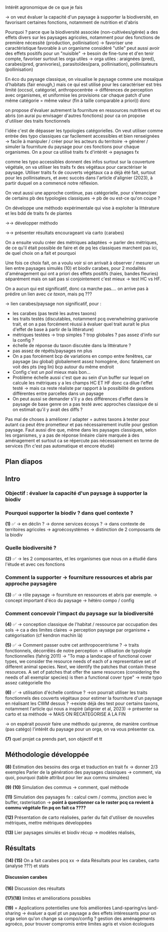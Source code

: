 

Intérêt agronomique de ce que je fais 

→ on veut évaluer la capacité d'un paysage à supporter la biodiversité, en favorisant certaines fonctions, notamment de nutrition et d'abris

Pourquoi ? parce que la biodiversité associée (non-cultivées/gérée) a des effets divers sur les paysages agricoles, notamment pour des fonctions de première nécessité (production, pollinisation)
→ favoriser une caractéristique favorable à un organisme considéré "utile" peut aussi avoir des effets positifs pour un "nuisible"
→ besoin de fine-tune et d'en tenir compte, favoriser surtout les orga utiles
→ orga utiles : araignées (pred), carabes(pred, granivories), parasitoïdes(para, pollinisation), pollinisateurs (pollinisation)

En éco du paysage classique, on visualise le paysage comme une mosaïque d'habitats (fair enough,) mais ce qui est utilisé pour les caractériser est très limité (occsol, catégoriel, anthropocentrée → différences de perception avec organismes, et uniformise les provisions car chaque patch d'une même catégorie = même valeur (fin à taille comparable a priori))
donc

on propose d'évaluer autrement la fourniture en ressources nutritives et ou abris (on aurai pu envisager d'autres fonctions)
pour ca on propose d'utiliser des traits fonctionnels

l'idée c'est de dépasser les typologies catégorielles.
On veut utiliser comme entrée des typo classiques car facilement accessibles et bien renseignées → facile à manipuler / créer pour les acteurs du territoire → générer / simuler la fourniture du paysage pour ces fonctions pour chaque organismes.
On a pour ca utilisé traits fx d'intérêt → paysages fx

comme les typo accessibles donnent des infos surtout sur la couverture végétale, on va utiliser les traits fx des végétaux pour caractériser le paysage.
Utiliser traits fx de couverts végétaux ca a déjà été fait, surtout pour les pollinisateurs, et avec succès dans l'article d'alignier (2023), à partir duquel on a commencé notre réflexion.

On veut aussi une approche continue, pas catégorielle, pour s'émanciper de certains pb des typologies classiques → pb de ou est-ce qu'on coupe ?

On développe une méthodo expérimentale qui vise à exploiter la littérature et les bdd de traits fx de plantes

→→ développer méthodo

→→ présenter résultats encourageant via carto (carabes)

On a ensuite voulu créer des métriques adaptées → parler des métriques, de ce qu'il était possible de faire et de pq les classiques marchent pas ici, de quel choix on a fait et pourquoi

Une fois ce choix fait, on a voulu voir si on arrivait à observer / mesurer un lien entre paysages simulés (10) et biodiv carabes, pour 2 modalités d'aménagement qui ont a priori des effets positifs (haies, bandes fleuries) séparément mais on sait pas si conjointement c'est mieux → test HC vs HF.

On a aucun qui est significatif, donc ca marche pas.... on arrive pas à prédire un lien avec *ce taxon*, mais pq ???

→ lien carabes/paysage non significatif, pour :
- les carabes (pas testé les autres taxons)
- les traits testés (discutables, notamment pcq overwhelming granivorie trait, et on a pas forcément réussi à évaluer quel trait aurait le plus d'effet de base à partir de la littérature)
- métriques testées → trop simples ? trop globales ? pas assez d'info sur la config ?
- échelle de réponse du taxon discutée dans la littérature ?
- pas assez de répéts/paysages nn plus
- On a pas forcément bcp de variations en compo entre fenêtres, car paysage (au global) globalement assez homogène, donc fatalement on voit des pts (reg lin) bcp autour du même endroit
- Config c'est *un poil* mieux mais bon... 
- Problème échelle aussi c'est que au sein d'un buffer sur lequel on calcule les métriques y a les champs HC ET HF donc ca dilue l'effet testé → mais ca reste réaliste par rapport à la possibilité de gestions différentes entre parcelles dans un paysage
- On peut aussi se demander s'il y a des différences d'effet dans le paysage de base genre on a pas testé avec approches classique de si on estimait qu'il y avait des diffs ?

Pas mal de choses à améliorer / adapter + autres taxons à tester 
pour autant ca peut être prometteur et pas nécessairement inutile pour gestion paysage.
Faut aussi dire que, même dans les paysages classiques, selon les organismes, y a pas de réponse linéaire claire marquée à des aménagement et surtout ca se répercute pas nécessairement en terme de services (fin c'est pas automatique et encore étudié)


## Plan diapos


## Intro

### Objectif : évaluer la capacité d'un paysage à supporter la biodiv

### Pourquoi supporter la biodiv ? dans quel contexte ?
**(1)** ✅
→ en déclin ?
→ donne services écosys ?
→ dans contexte de territoires agricoles → agroécosystèmes → distinction de 2 composants de la biodiv

### Quelle biodiversité ? 
**(2)** ✅
→ les 2 composantes, et les organismes que nous on a étudié dans l'étude et avec ces fonctions

### Comment la supporter → fourniture ressources et abris par approche paysagère

**(3)**  ✅
→ rôle paysage → fourniture en ressources et abris par exemple.
→ concept important d'éco du paysage  → hétéro compo / config 


### Comment concevoir l'impact du paysage sur la biodiversité

**(4)** ✅
→ conception classique de l'habitat / ressource par occupation des sols
→ ca a des limites claires → perception paysage par organisme + catégorisation (cf kendron machin là)


**(5)** ✅
→ Comment passer outre cet anthropocentrisme ? → traits fonctionnels, décorrêlés de notre perception
→ utilisation de typologie fonctionnelles (fahrig 2011) → "To map a landscape of functional cover types, we consider the resource needs of each of a representative set of different animal species. Next, we identify the patches that contain these resources. A set of patches that offer the same resources (considering the needs of all exemplar species) is then a functional cover type" → reste typo assez catégorielle tho

**(6)** ✅
→ utilisation d'échelle continue ?
→on pourrait utiliser les traits fonctionnels des couverts végétaux pour estimer la fourniture d'un paysage en réalisant les CWM dessus ?
→existe déjà des test pour certains taxons, notamment l'article qui nous a inspiré (alignier et al, 2023) → présenter sa carto et sa méthode → MAIS ON RECATEGORISE A LA FIN

→ on espérait pouvoir faire une méthodo qui prenne, de manière continue (pas catégo) l'intérêt du paysage pour un orga, on va vous présenter ca.

**(7)**
quel projet ca prends part, son objectif et tt
## Méthodologie développée 

**(8)**
Estimation des besoins des orga et traduction en trait fx → donner 2/3 exemples
Parler de la génération des paysages classiques → comment, via quoi, pourquoi (table attribut pour lier aux commu simulées)

**(9)** **(10)**
Simulation des commus → comment, quel méthode

**(11)**
Simulation des paysages fx : calcul cwm / commu, jonction avec le buffer, rasterisation → **point à questionner ca le raster pcq ca revient à commu végétale fin pq on fait ca ????**

**(12)**
Présentation de carto réalisées, parler du fait d'utiliser de nouvelles métriques, mettre métriques développées

**(13)**
Lier paysages simulés et biodiv récup → modèles réalisés,

## Résultats
**(14) (15)**
On a fait carabes pcq xx → data
Résultats pour les carabes, carto (analyse ???) et stats

#### Discussion carabes
**(16)**
Discussion des résultats

**(17)(18)**
limites et améliorations possibles

**(19)** = Applications potentielles une fois améliorées
Land-sparing/vs land-sharing → évaluer a quel pt un paysage a des effets intéressants pour un orga selon qu'on change sa compo/config ?
gestion des aménagements agroéco, pour trouver compromis entre limites agris et vision écologues

